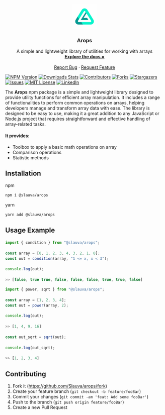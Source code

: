 <!-- PROJECT LOGO -->
<br />
<div align="center">
  <a href="https://github.com/Slauva/arops">
    <img src="./logo.svg" alt="Logo" width="80" height="80">
  </a>

  <h3 align="center">Arops</h3>

  <p align="center">
    A simple and lightweight library of utilities for working with arrays
    <br />
    <a href="https://slauva.github.io/arops/modules.html"><strong>Explore the docs »</strong></a>
    <br />
    <br />
    <a href="https://github.com/Slauva/arops/issues">Report Bug</a>
    ·
    <a href="https://github.com/Slauva/arops/issues">Request Feature</a>
  </p>
</div>

[![NPM Version][npm-image]][npm-url]
[![Downloads Stats][npm-downloads]][npm-url]
[![Contributors][contributors-shield]][contributors-url]
[![Forks][forks-shield]][forks-url]
[![Stargazers][stars-shield]][stars-url]
[![Issues][issues-shield]][issues-url]
[![MIT License][license-shield]][license-url]
[![LinkedIn][linkedin-shield]][linkedin-url]

<!-- DESCRIPTION -->

The **Arops** npm package is a simple and lightweight library designed to provide utility functions for efficient array manipulation. It includes a range of functionalities to perform common operations on arrays, helping developers manage and transform array data with ease. The library is designed to be easy to use, making it a great addition to any JavaScript or Node.js project that requires straightforward and effective handling of array-related tasks.

#### It provides:

- Toolbox to apply a basic math operations on array
- Comparison operations
- Statistic methods

<!-- INSTALLATION -->

## Installation

npm

```bash
npm i @slauva/arops
```

yarn

```bash
yarn add @slauva/arops
```

<!-- USAGE EXAMPLE -->

## Usage Example

```js
import { condition } from "@slauva/arops";

const array = [0, 1, 2, 3, 4, 3, 2, 1, 0];
const out = condition(array, "1 <= x, x < 3");

console.log(out);

>> [false, true true, false, false, false, true, true, false]
```

```js
import { power, sqrt } from "@slauva/arops";

const array = [1, 2, 3, 4];
const out = power(array, 2);

console.log(out);

>> [1, 4, 9, 16]

const out_sqrt = sqrt(out);

console.log(out_sqrt);

>> [1, 2, 3, 4]
```

## Contributing

1. Fork it (<https://github.com/Slauva/arops/fork>)
2. Create your feature branch (`git checkout -b feature/fooBar`)
3. Commit your changes (`git commit -am 'feat: Add some fooBar'`)
4. Push to the branch (`git push origin feature/fooBar`)
5. Create a new Pull Request

<!-- MARKDOWN LINKS & IMAGES -->
<!-- https://www.markdownguide.org/basic-syntax/#reference-style-links -->

[npm-image]: https://img.shields.io/npm/v/@slauva/arops.svg?style=for-the-badge
[npm-downloads]: https://img.shields.io/npm/dm/@slauva/arops.svg?style=for-the-badge
[npm-url]: https://www.npmjs.com/package/@slauva/arops
[contributors-shield]: https://img.shields.io/github/contributors/Slauva/arops.svg?style=for-the-badge
[contributors-url]: https://github.com/Slauva/arops/graphs/contributors
[forks-shield]: https://img.shields.io/github/forks/Slauva/arops.svg?style=for-the-badge
[forks-url]: https://github.com/Slauva/arops/forks
[stars-shield]: https://img.shields.io/github/stars/Slauva/arops.svg?style=for-the-badge
[stars-url]: https://github.com/Slauva/arops/stargazers
[issues-shield]: https://img.shields.io/github/issues/Slauva/arops.svg?style=for-the-badge
[issues-url]: https://github.com/Slauva/arops/issues
[license-shield]: https://img.shields.io/github/license/Slauva/arops.svg?style=for-the-badge
[license-url]: https://github.com/Slauva/arops/blob/main/LICENSE
[linkedin-shield]: https://img.shields.io/badge/-LinkedIn-black.svg?style=for-the-badge&logo=linkedin&colorB=555
[linkedin-url]: http://www.linkedin.com/in/viacheslav-koshman-182056247
